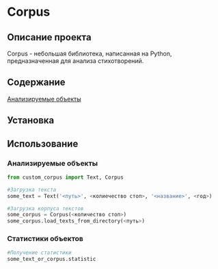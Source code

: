 # Corpus
## Описание проекта
Corpus - небольшая библиотека, написанная на Python, предназначенная для анализа стихотворений.
## Содержание 
[Анализируемые объекты](#Анализируемые-объекты)
## Установка

## Использование 

### Анализируемые объекты
```python 
from custom_corpus import Text, Corpus

#Загрузка текста
some_text = Text('<путь>', <колиечество стоп>, '<название>', <год>)

#Загрузка корпуса текстов
some_corpus = Corpus(<количество стоп>)
some_corpus.load_texts_from_directory(<путь>)

```
### Статистики объектов
```python
#Получение статистики
some_text_or_corpus.statistic
```
